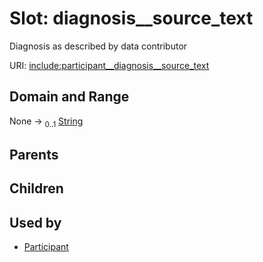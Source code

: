 
# Slot: diagnosis__source_text


Diagnosis as described by data contributor

URI: [include:participant__diagnosis__source_text](https://w3id.org/include/participant__diagnosis__source_text)


## Domain and Range

None &#8594;  <sub>0..1</sub> [String](types/String.md)

## Parents


## Children


## Used by

 * [Participant](Participant.md)
